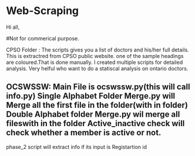 # Web-Scraping

Hi all,

#Not for commerical purpose.

CPSO Folder : 
The scripts gives you a list of doctors and his/her full details. This is extractred from CPSO public website. one of the sample headings are coloured.That is done manually. I created multiple scripts for detailed analysis. Very helful who want to do a statiscal analysis on ontario doctors.

OCSWSSW:
Main File is ocswssw.py(this will call info.py)
Single Alphabet Folder Merge.py will Merge all the first file in the folder(with in folder) 
Double Alphabet folder Merge.py wil merge all fileswith in the folder
Active_inactive check will check whether a member is active or not.
---------------
phase_2 script will extract info if its input is Registartion id
